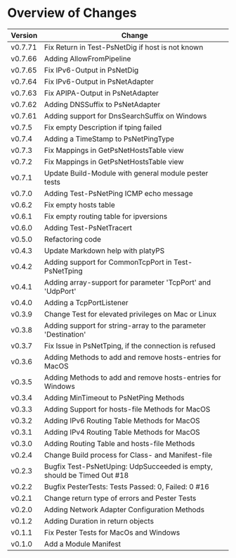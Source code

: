 # Overview of Changes

Version | Change
-|-
v0.7.71 | Fix Return in Test-PsNetDig if host is not known
v0.7.66 | Adding AllowFromPipeline
v0.7.65 | Fix IPv6-Output in PsNetDig
v0.7.64 | Fix IPv6-Output in PsNetAdapter
v0.7.63 | Fix APIPA-Output in PsNetAdapter
v0.7.62 | Adding DNSSuffix to PsNetAdapter
v0.7.61 | Adding support for DnsSearchSuffix on Windows
v0.7.5 | Fix empty Description if tping failed
v0.7.4 | Adding a TimeStamp to PsNetPingType
v0.7.3 | Fix Mappings in GetPsNetHostsTable view
v0.7.2 | Fix Mappings in GetPsNetHostsTable view
v0.7.1 | Update Build-Module with general module pester tests
v0.7.0 | Adding Test-PsNetPing ICMP echo message
v0.6.2 | Fix empty hosts table
v0.6.1 | Fix empty routing table for ipversions
v0.6.0 | Adding Test-PsNetTracert
v0.5.0 | Refactoring code
v0.4.3 | Update Markdown help with platyPS
v0.4.2 | Adding support for CommonTcpPort in Test-PsNetTping
v0.4.1 | Adding array-support for parameter 'TcpPort' and 'UdpPort'
v0.4.0 | Adding a TcpPortListener
v0.3.9 | Change Test for elevated privileges on Mac or Linux
v0.3.8 | Adding support for string-array to the parameter 'Destination'
v0.3.7 | Fix Issue in PsNetTping, if the connection is refused
v0.3.6 | Adding Methods to add and remove hosts-entries for MacOS
v0.3.5 | Adding Methods to add and remove hosts-entries for Windows
v0.3.4 | Adding MinTimeout to PsNetPing Methods
v0.3.3 | Adding Support for hosts-file Methods for MacOS
v0.3.2 | Adding IPv6 Routing Table Methods for MacOS
v0.3.1 | Adding IPv4 Routing Table Methods for MacOS
v0.3.0 | Adding Routing Table and hosts-file Methods
v0.2.4 | Change Build process for Class- and Manifest-file
v0.2.3 | Bugfix Test-PsNetUping: UdpSucceeded is empty, should be Timed Out #18
v0.2.2 | Bugfix PesterTests: Tests Passed: 0, Failed: 0 #16
v0.2.1 | Change return type of errors and Pester Tests
v0.2.0 | Adding Network Adapter Configuration Methods
v0.1.2 | Adding Duration in return objects
v0.1.1 | Fix Pester Tests for MacOs and Windows
v0.1.0 | Add a Module Manifest
